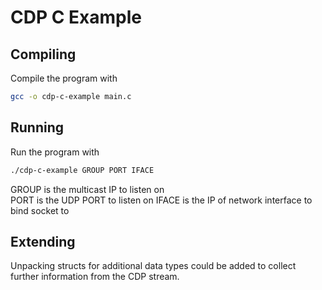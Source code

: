 # CDP C Example

## Compiling

Compile the program with
```bash
gcc -o cdp-c-example main.c
```


## Running

Run the program with
```bash
./cdp-c-example GROUP PORT IFACE
```

GROUP is the multicast IP to listen on  
PORT is the UDP PORT to listen on
IFACE is the IP of network interface to bind socket to


## Extending

Unpacking structs for additional data types could be added to collect further information from the CDP stream.
